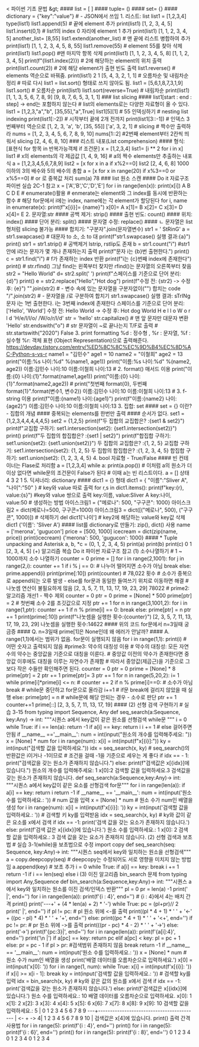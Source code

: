  &lt; 파이썬 기초 문법 \&gt; #### list = \[ \] #### tuple= () #### set= {} #### dictionary = {"key":"value"} # - JSON에서 쓰임 1. 리스트: list list1 = \[1,2,3,4\] type(list1) list1.append(5) # 끝에 element 추가 print(list1) \[1, 2, 3, 4, 5\] list1.insert(0,1) # list1의 index 0 자리에 element 1 추가 print(list1) \[1, 1, 2, 3, 4, 5\] another\_list= \[8,55\] list1.extend(another\_list) # 맨 끝에 리스트 병합하여 추가 print(list1) \[1, 1, 2, 3, 4, 5, 8, 55\] list1.remove(55) # element 55를 찾아 삭제 print(list1) list1.pop() #맨 마지막 항목 삭제 print(list1) \[1, 1, 2, 3, 4, 5, 8\] \[1, 1, 2, 3, 4, 5\] print(f"{list1.index(2)}) # 2에 해당하는 element의 위치 출력 print(list1.count(2)) # 2에 해당 element가 출현 빈도 출력 list1.reverse() # elements 역순으로 바꿔줌. print(list1) 2 1 \[5, 4, 3, 2, 1, 1\] # 오름차순 및 내림차순 정리 # 따로 다시 list1 = list.sort() 형태로 쓰지 않아도 됨. list1 = \[5,6,1,8,7,3,1,9\] list1.sort() # 오름차순 print(list1) list1.sort(reverse=True) # 내림차순 print(list1) \[1, 1, 3, 5, 6, 7, 8, 9\] \[9, 8, 7, 6, 5, 3, 1, 1\] ### list slicing #### list1\[start : end : step\] -> end는 포함하지 않는다 # list의 elements로는 다양한 자료형이 올 수 있다. list1 = \[1,2,3,"a","b", \[35,55\],"a",True\] list1\[5\]\[1\] # 55 인덱싱하기 # nesting list indexing print(list1\[:-2\]) # 시작부터 끝에 2개 전까지 print(list1\[3::-1\]) # 인덱스 3번째부터 역순으로 \[1, 2, 3, 'a', 'b', \[35, 55\]\] \['a', 3, 2, 1\] # slicing # 짝수만 출력하라 nums = \[1, 2, 3, 4, 5, 6, 7, 8, 9, 10\] nums\[1::2\] #2번째 element부터 2칸씩 띄워서 slicing \[2, 4, 6, 8, 10\] ### 리스트 내포(List comprehension) #### 형식: \[표현식 for 항목 in 반복가능객체 if 조건문\] x = \[1,2,3,4\] list1= \[i ** 2 for i in x\] list1 # x의 elements의 각 제곱값 \[1, 4, 9, 16\] # a의 짝수 elements만 추출하는 내포식 a = \[1,2,3,4,5,6,7,8,9\] list2 = \[x for x in a if x%2==0\] list2 \[2, 4, 6, 8\] 1000이하의 3의 배수와 5의 배수의 총합 a = \[x for x in range(20) if x%3==0 or x%5==0\] # or 로 중복값 처리 sum(a) 78 ### list 원소 스캔 #### Do it 자료구조 파이썬 실습 2C-1 참고 x = \['A','B','C','D','E'\] for i in range(len(x)): print(x\[i\]) A B C D E # enumerate()활용 # enmerate는 element와 그 index를 동시에 반환하는 함수 # 해당 for문에서 i에는 index, name에는 각 element가 할당된다 for i, name in enumerate(x): print(f"x\[{i}\]= {name}") x\[0\]= A x\[1\]= B x\[2\]= C x\[3\]= D x\[4\]= E 2. 문자열:str #### 공백 제거: strip() #### 출현 빈도: count() #### 위치: index() #### 단어 분리: split() #### 문자열 수정: replace() #### ㄴ 문자열은 list형처럼 slicing 불가능 #### 합치기: "구분자".join(문자열변수) str1 = ' StRinG' a = str1.swapcase() # 대문자 to 소, 소 to 대 print(f"str1.swapcase() 실행 결과:{a}") print() str1 = str1.strip() # 공백제거 lstrip, rstlip도 존재 b = str1.count("i") #str1안에 i라는 문자가 몇 개나 존재하는지 출력 print(f"문자 i는 {b}번 출현한다.") print() c = str1.find("i") # f가 존재하는 index 반환 print(f"i는 {c}번째 index에 존재한다") print() # str.rfind() 그냥 find는 왼쪽부터 찾지만 rfind()는 문자열의 오른쪽부터 찾음 str2 = "Hello World" d= str2.split(' ') print(f"스페이스를 기준으로 단어 분리: {d}") print() e = str2.replace("Hello","Hot dog") print(f"수정 전: {str2} -> 수정 후: {e}") "".join(str2) # - 변수 속에 있는 문자열을 구분자없이("") 합치는 code "/".join(str2) # - 문자열을 /로 구분하여 합치기 str1.swapcase() 실행 결과: sTrINg 문자 i는 1번 출현한다. i는 3번째 index에 존재한다 스페이스를 기준으로 단어 분리: \['Hello', 'World'\] 수정 전: Hello World -> 수정 후: Hot dog World H e l l o W o r l d 'H/e/l/l/o/ /W/o/r/l/d' str = 'hello' str.capitalize() # 맨 앞 문자만 대문자 변환 'Hello' str.endswith("o") # str 문자열이 ~로 끝나는지 T/F로 출력 # str.startswith("2020") False 3. print formatting %d : 정수형 , %r : 문자열, %f : 실수형 %r: 객체 표현 (Object Representation)으로 출력해준다. https://devday.tistory.com/entry/%ED%8C%8C%EC%9D%B4%EC%8D%AC-Python-s-vs-r name1 = "김민수" age1 = 10 name2 = "이철희" age2 = 13 print("이름:%s 나이:%d" %(name1, age1)) print("이름:%s 나이:%d" %(name2, age2)) 이름:김민수 나이:10 이름:이철희 나이:13 # 2. format() 매서드 이용 print("이름:{0} 나이:{1}".format(name1,age1)) print("이름:{0} 나이:{1}".format(name2,age2)) # print("첫번째 format{0}, 두번째 format{1}".format(변수1, 변수2)) 이름:김민수 나이:10 이름:이철희 나이:13 # 3. f-string 이용 print(f"이름:{name1} 나이:{age1}") print(f"이름:{name2} 나이:{age2}") 이름:김민수 나이:10 이름:이철희 나이:13 3. 집합: set #### set = {} 이란? - 집합의 개념 #### 중복되는 elements를 한번만 출력 #### 순서가 없다. set1 = {1,2,3,4,4,4,4,4,5} set2 = {1,2,5} print(f"두 집합의 교집합은? :{set1 & set2}") print(f"교집합 구하기: set1.intersection(set2): {set1.intersection(set2)}") print() print(f"두 집합의 합집합은? :{set1 | set2}") print(f"합집합 구하기: set1.union(set2): {set1.union(set2)}") 두 집합의 교집합은? :{1, 2, 5} 교집합 구하기: set1.intersection(set2): {1, 2, 5} 두 집합의 합집합은? :{1, 2, 3, 4, 5} 합집합 구하기: set1.union(set2): {1, 2, 3, 4, 5} 4. bool 자료형 - True/False #### 빈 컨테이너는 Flase로 처리함 a = \[1,2,3,4\] while a: print(a.pop()) # 이처럼 a의 원소가 더이상 없다면 while문의 조건문이 False가 된다 # 이때 a는 빈 리스트이다. a = \[\] 상태 4 3 2 1 5. 딕셔너리: dictionary #### dict1 = {} 형태 dict1 = { "이름":"Sliver A", "나이":"50" } # key와 value 따로 출력 for r,s in dict1.items(): print(f"key:{r}, value:{s}") #key와 value 쌍으로 출력 key:이름, value:Sliver A key:나이, value:50 # 생성하는 방법 아이스크림1 = {"메로나": 500, "구구콘": 1000} 아이스크림2 = dict(메로나=500, 구구콘=1000) 아이스크림3 = dict(\[("메로나", 500), ("구구콘", 1000)\]) # 삭제하기 del dict1\['나이'\] # key2에 해당하는 value와 key값 삭제 dict1 {'이름': 'Sliver A'} #### list를 dictionary로 만들기: zip(), dict() 사용 name = \['merona', 'gugucon'\] price = \[500, 1000\] icecream = dict(zip(name, price)) print(icecream) {'merona': 500, 'gugucon': 1000} #### * Tuple unpacking and Asterisk a, b, \*c = (0, 1, 2, 3, 4, 5) print(a) print(b) print(c) 0 1 \[2, 3, 4, 5\] (+) 알고리즘 복습 Do it 파이썬 자료구조 참고 (1) 소수나열하기 # 1 ~ 1000까지 소수 나열하기 counter = 0 prime = \[\] for i in range(2,1001): for j in range(2,i): counter += 1 if i % j == 0: # 나누어 떨어지면 소수가 아님 break else: prime.append(i) print(prime\[:10\]) print(counter) # 78,022 횟수 # 소수가 중복으로 append되는 오류 발생 - else를 for문과 동일한 들여쓰기 위치로 이동하면 해결 # 나눗셈 연산이 불필요하게 많음 \[2, 3, 5, 7, 11, 13, 17, 19, 23, 29\] 78022 # prime2:알고리즘 개선1 - 짝수 제외 counter = 0 ptr = 0 prime = \[None\] \* 500 prime\[ptr\] = 2 # 첫번째 소수 2를 초깃값으로 지정 ptr += 1 for n in range(3,1001,2): for i in range(1,ptr): counter += 1 if n % prime\[i\] == 0: break else: prime\[ptr\] = n ptr += 1 print(prime\[:10\]) print(f"나눗셈을 실행한 횟수:{counter}") \[2, 3, 5, 7, 11, 13, 17, 19, 23, 29\] 나눗셈을 실행한 횟수:14622 #### 위의 코드 for문에서 n=3일때 궁금증 #### Q. n=3일때 prime\[1\]은 None인데 왜 에러가 안날까? #### A. range(1,1)에서는 범위가 없음. for문이 실행되지 않음 for i in range(1,1): print(i) # 어떤 숫자고 출력되지 않음 #prime3: 약수의 대칭성 이용 # 약수의 대칭성: 모든 자연수의 약수는 중앙값을 기준으로 대칭을 이룬다. # 중앙값 이전의 약수가 존재한다면 중앙값 이후에도 대칭을 이루는 자연수가 존재함 # 따라서 중앙값(제곱근)을 기준으로 그보다 작은 수들만 확인해주면 된다. counter = 0 ptr = 0 prime = \[None\] * 8 prime\[ptr\] = 2 ptr += 1 prime\[ptr\]= 3 ptr += 1 for n in range(5,20,2): i= 1 while prime\[i\]\*prime\[i\] &lt;= n: # counter += 2 if n % prime\[i\]==0: # 소수가 아님 break # while문 중단하고 for문으로 올라감 i+=1 # if문 break에 걸리지 않았을 때 실행 else: prime\[ptr\] = n # while문에 해당 안되는 경우 - 소수로 판단 ptr += 1 counter+=1 prime\[::\] \[2, 3, 5, 7, 11, 13, 17, 19\] #### (2) 선형 검색 구현하기 # 실습 3-15 from typing import Sequence, Any def seq\_search(a:Sequence, key:Any) -&gt; int: """시퀀스 a에서 key값이 같은 원소를 선형검색 while문 """ i = 0 while True: if i == len(a): return -1 if a\[i\] == key: return i i += 1 # else 걸어주면 안됨 if \_\_name__ =='\_\_main\_\_': num = int(input("원소의 개수를 입력해주세요: ")) x = \[None\] \* num for i in range(num): x\[i\] = int(input(f"x\[{i}\]:")) ky = int(input("검색할 값을 입력하세요.")) idx = seq\_search(x, ky) # seq\_search()의 반환값은 i이거나 -1이므로 # 조건을 걸때 -1을 기준으로 세우는 게 좋다 if idx == - 1: print("검색값을 갖는 원소가 존재하지 않습니다.") else: print(f"검색값은 x\[{idx}\]에 있습니다.") 원소의 개수를 입력해주세요: 1 x\[0\]:2 검색할 값을 입력하세요.3 검색값을 갖는 원소가 존재하지 않습니다. def seq\_search(a:Sequence,key:Any)-> int: """시퀀스 a에서 key값이 같은 요소를 선형검색 for문""" for i in range(len(a)): if a\[i\] == key: return i return -1 if \_\_name__ == '\_\_main\_\_': num = int(input('원소 수를 입력하세요.: ')) # num 값을 입력 x = \[None\] * num # 원소 수가 num인 배열을 생성 for i in range(num): x\[i\] = int(input(f'x\[{i}\]: ')) ky = int(input('검색할 값을 입력하세요.: ')) # 검색할 키 ky를 입력받음 idx = seq\_search(x, ky) # ky와 값이 같은 요소를 x에서 검색 if idx == -1: print('검색 값을 갖는 요소가 존재하지 않습니다.') else: print(f'검색 값은 x\[{idx}\]에 있습니다.') 원소 수를 입력하세요.: 1 x\[0\]: 2 검색할 값을 입력하세요.: 3 검색 값을 갖는 요소가 존재하지 않습니다. (2) 선형 검색과 보초법 # 실습 3-1(while)을 보초법으로 수정 import copy def seq\_search(seq: Sequence, key:Any)-> int: """시퀀스 seq에서 key와 일치하는 원소을 선형검색""" a = copy.deepcopy(seq) # deepcopy는 수정되어도 서로 영향을 미치지 않는 방법임 a.append(key) # 보초 추가 i = 0 while True: if a\[i\] == key: break i += 1 return -1 if i == len(seq) else i (3) 이진 알고리즘 bin\_search 문제 from typing import Any,Sequence def bin\_search(a:Sequence,key:Any)-> int: """시퀀스 a에서 key와 일치하는 원소를 이진 검색/인덱스 반환""" pl = 0 pr = len(a) -1 print(' |', end='') for i in range(len(a)): print(f'{i : 4}', end='') # {i : 4}에서 4는 배치 간격 print() print('---+' + (4 * len(a) + 2) * '-') while True: pc = (pl+pr)// 2 print(' |', end='') if pl != pc: # pl 원소 위에 &lt;-를 출력 print((pl * 4 + 1) * ' ' + '<-' + ((pc - pl) * 4) * ' ' + '+', end='') else: print((pc * 4 + 1) * ' ' + '<+', end='') if pc != pr: # pr 원소 위에 -&gt;를 출력 print(((pr - pc) * 4 - 2) * ' ' + '->') else: print('->') print(f'{pc:3}|', end='') for i in range(len(a)): print(f'{a\[i\]:4}', end='') print('\\n |') if a\[pc\] == key: return pc elif a\[pc\] &lt; key: pl = pc + 1 else: pr = pc - 1 if pl &gt; pr: #검색범위 존재하지 않음 break return -1 if \_\_name\_\_ == '\_\_main\_\_': num = int(input('원소 수를 입력하세요.: ')) x = \[None\] * num # 원소 수가 num인 배열을 생성 print('배열 데이터를 오름차순으로 입력하세요.') x\[0\] = int(input('x\[0\]: ')) for i in range(1, num): while True: x\[i\] = int(input(f'x\[{i}\]: ')) if x\[i\] >= x\[i - 1\]: break ky = int(input('검색할 값을 입력하세요.: ')) # 검색할 ky를 입력 idx = bin_search(x, ky) # ky와 같은 값의 원소를 x에서 검색 if idx == -1: print('검색값을 갖는 원소가 존재하지 않습니다.') else: print(f'검색값은 x\[{idx}\]에 있습니다.') 원소 수를 입력하세요.: 10 배열 데이터를 오름차순으로 입력하세요. x\[0\]: 1 x\[1\]: 2 x\[2\]: 3 x\[3\]: 4 x\[4\]: 5 x\[5\]: 6 x\[6\]: 7 x\[7\]: 8 x\[8\]: 9 x\[9\]: 10 검색할 값을 입력하세요.: 5 | 0 1 2 3 4 5 6 7 8 9 ---+------------------------------------------ | &lt;- + -&gt; 4| 1 2 3 4 5 6 7 8 9 10 | 검색값은 x\[4\]에 있습니다. print() 출력 간격 사용법 for i in range(5): print(f'{i : 4}', end='') print() for i in range(5): print(f'{i : 6}', end='') print() for i in range(5): print(f'{i : 8}', end='') 0 1 2 3 4 0 1 2 3 4 0 1 2 3 4